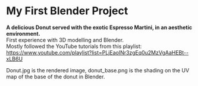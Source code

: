 # My First Blender Project
**A delicious Donut served with the exotic Espresso Martini, in an aesthetic environment.** \
First experience with 3D modelling and Blender. \
Mostly followed the YouTube tutorials from this playlist: https://www.youtube.com/playlist?list=PLjEaoINr3zgEq0u2MzVgAaHEBt--xLB6U

Donut.jpg is the rendered image, donut_base.png is the shading on the UV map of the base of the donut in Blender.
